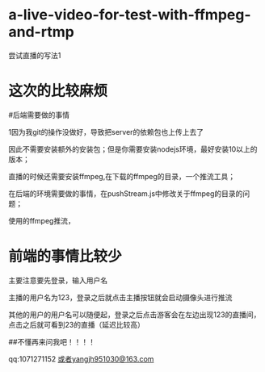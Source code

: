 # a-live-video-for-test-with-ffmpeg-and-rtmp
尝试直播的写法1

# 这次的比较麻烦
#后端需要做的事情

1因为我git的操作没做好，导致把server的依赖包也上传上去了

因此不需要安装额外的安装包；但是你需要安装nodejs环境，最好安装10以上的版本；

直播的时候还需要安装ffmpeg,在下载的ffmpeg的目录，一个推流工具；

在后端的环境需要做的事情，在pushStream.js中修改关于ffmpeg的目录的问题；

使用的ffmpeg推流，


# 前端的事情比较少

主要注意要先登录，输入用户名

主播的用户名为123，登录之后就点击主播按钮就会启动摄像头进行推流

其他的用户的用户名可以随便起，登录之后点击游客会在左边出现123的直播间，点击之后就可看到23的直播（延迟比较高）

##不懂再来问我吧！！！！

qq:1071271152 或者yangjh951030@163.com

